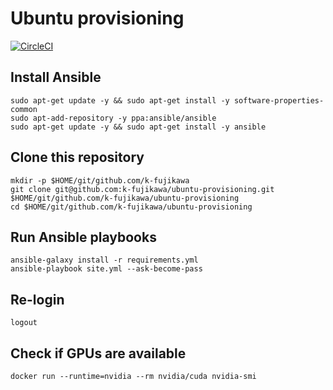 # Ubuntu provisioning

[![CircleCI](https://circleci.com/gh/k-fujikawa/ubuntu-provisioning.svg?style=shield)](https://circleci.com/gh/k-fujikawa/ubuntu-provisioning)

## Install Ansible

```
sudo apt-get update -y && sudo apt-get install -y software-properties-common
sudo apt-add-repository -y ppa:ansible/ansible
sudo apt-get update -y && sudo apt-get install -y ansible
```

## Clone this repository

```
mkdir -p $HOME/git/github.com/k-fujikawa
git clone git@github.com:k-fujikawa/ubuntu-provisioning.git $HOME/git/github.com/k-fujikawa/ubuntu-provisioning
cd $HOME/git/github.com/k-fujikawa/ubuntu-provisioning
```

## Run Ansible playbooks

```
ansible-galaxy install -r requirements.yml
ansible-playbook site.yml --ask-become-pass
```

## Re-login

```
logout
```

## Check if GPUs are available

```
docker run --runtime=nvidia --rm nvidia/cuda nvidia-smi
```
